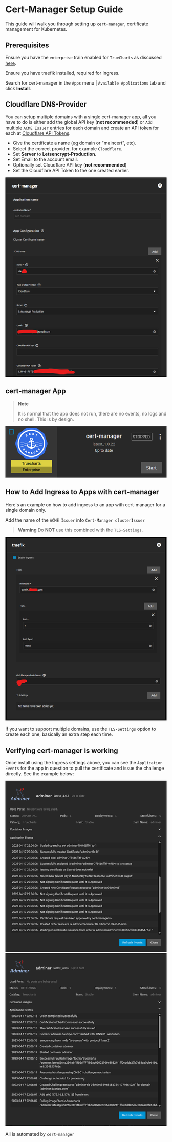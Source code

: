 # Cert-Manager Setup Guide

This guide will walk you through setting up `cert-manager`, certificate management for Kubernetes.

## Prerequisites

Ensure you have the `enterprise` train enabled for `TrueCharts` as discussed [here](https://truecharts.org/manual/SCALE/guides/getting-started/#adding-truecharts).

Ensure you have traefik installed, required for Ingress.

Search for cert-manager in the `Apps` menu | `Available Applications` tab and click **Install**.

## Cloudflare DNS-Provider

You can setup multiple domains with a single cert-manager app, all you have to do is either add the global API key (**not recommended**) or `Add` multiple `ACME Issuer` entries for each domain and create an API token for each at [Cloudflare API Tokens](https://dash.cloudflare.com/profile/api-tokens).

- Give the certificate a name (eg domain or "maincert", etc).
- Select the correct provider, for example `Cloudflare`.
- Set **Server** to **Letsencrypt-Production**.
- Set Email to the account email.
- Optionally set Cloudflare API key (**not recommended**)
- Set the Cloudflare API Token to the one created earlier.

![cert-manager1](img/cert-manager1.png)

## cert-manager App

> **Note**
>
> It is normal that the app does not run, there are no events, no logs and no shell. This is by design.

![cert-manager3](img/cert-manager3.png)

## How to Add Ingress to Apps with cert-manager

Here's an example on how to add ingress to an app with cert-manager for a single domain only.

Add the name of the `ACME Issuer` into `Cert-Manager clusterIssuer`

> **Warning**
> Do **NOT** use this combined with the `TLS-Settings`.

![cert-manager2](img/cert-manager2.png)

If you want to support multiple domains, use the `TLS-Settings` option to create each one, basically an extra step each time.

## Verifying cert-manager is working

Once install using the Ingress settings above, you can see the `Application Events` for the app in question to pull the certificate and issue the challenge directly. See the example below:

![cert-manager4](img/cert-manager4.png)
![cert-manager5](img/cert-manager5.png)

All is automated by `cert-manager`
